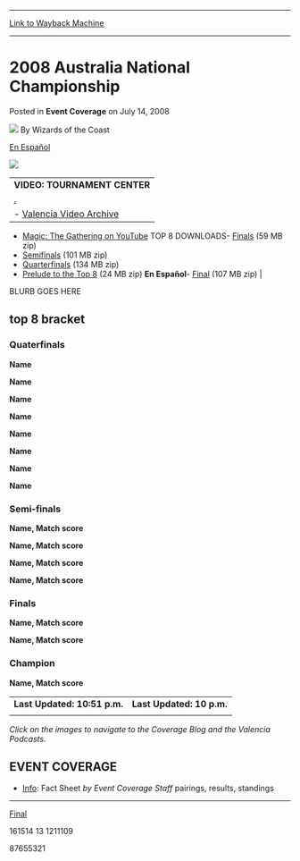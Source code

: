 
---
[Link to Wayback Machine](https://web.archive.org/web/20220626123136/https://magic.wizards.com/en/articles/archive/event-coverage/2008-australia-national-championship-2008-07-14)

[_metadata_:author]:- "Wizards of the Coast"
[_metadata_:description]:- "En EspañolVIDEO: TOURNAMENT CENTER.Valencia Video ArchiveMagic: The Gathering on YouTubeTOP 8 DOWNLOADSFinals (59 MB zip)Semifinals (101 MB zip)Quarterfinals (134 MB zip)Prelude to the Top 8 (24 MB zip)En EspañolFinal (107 MB zip) BLURB GOES HEREtop 8 bracket  Quaterfinals         Name           Name              Name           Name              Name           Name"
[_metadata_:generator]:- "Drupal 7 (http://drupal.org)"
[_metadata_:node]:- "525631"
[_metadata_:publish_date]:- "2008-07-14"
[_metadata_:source]:- "div-main-content"
[_metadata_:title]:- "2008 Australia National Championship"
[_metadata_:wayback_capture_timestamp]:- "2022-06-26 12:31:36"
[_metadata_:wayback_raw_url]:- "https://web.archive.org/web/20220626123136id_/https://magic.wizards.com/en/articles/archive/event-coverage/2008-australia-national-championship-2008-07-14"
[_metadata_:wayback_url]:- "https://magic.wizards.com/en/articles/archive/event-coverage/2008-australia-national-championship-2008-07-14"
---


2008 Australia National Championship
====================================



 Posted in **Event Coverage**
 on July 14, 2008 






![](https://media.magic.wizards.com/styles/auth_small/public/images/person/wizards_author.jpg)
By Wizards of the Coast











[En Español](http://archive.wizards.com/Magic/Magazine/Article.aspx?x=mtgevent/ptval07/espanol)

![](https://media.magic.wizards.com/image_legacy_migration/sideboard/images/ptsdg07/SD_banner.jpg)

|  |
| --- |
| **VIDEO: TOURNAMENT CENTER** |
| [.](https://www.youtube.com/watch?v=MeEIeSIeLwQ) |
| - [Valencia Video Archive](http://archive.wizards.com/Magic/Magazine/Article.aspx?x=mtgevent/ptval07/video)
- [Magic: The Gathering on YouTube](http://www.youtube.com/profile?user=wizardsmtg)
TOP 8 DOWNLOADS- [Finals](http://webcast2.wizards.com/07valencia/ptval07_final.zip) (59 MB zip)
- [Semifinals](http://webcast2.wizards.com/07valencia/ptval07_sf.zip) (101 MB zip)
- [Quarterfinals](http://webcast2.wizards.com/07valencia/ptval07_qf.zip) (134 MB zip)
- [Prelude to the Top 8](http://webcast2.wizards.com/07valencia/ptval07_pregame.zip) (24 MB zip)
**En Español**- [Final](http://webcast2.wizards.com/07valencia/ptval07esp_final.zip) (107 MB zip)
 |

  
 BLURB GOES HERE

  
top 8 bracket
-------------




### Quaterfinals






**Name**






**Name**








**Name**






**Name**








**Name**






**Name**








**Name**






**Name**








### Semi-finals






**Name, Match score**






**Name, Match score**








**Name, Match score**






**Name, Match score**








### Finals






**Name, Match score**






**Name, Match score**








### Champion






**Name, Match score**











|  |  |
| --- | --- |
| **Last Updated: 10:51 p.m.** | **Last Updated: 10 p.m.** |
|  |  |

*Click on the images to navigate to the Coverage Blog and the Valencia Podcasts.*

EVENT COVERAGE
--------------

* [Info](http://archive.wizards.com/Magic/Magazine/Article.aspx?x=mtgcom/protour/valencia07): Fact Sheet *by Event Coverage Staff*
pairings, results, standings
----------------------------




[Final](http://archive.wizards.com/Magic/Magazine/Article.aspx?x=mtgevent/ptsdg07/standfin)

 



161514 13 1211109

 



87655321 

 






